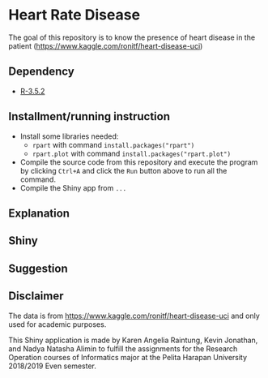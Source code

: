 # Heart Rate Disease
The goal of this repository is to know the presence of heart disease in the patient (https://www.kaggle.com/ronitf/heart-disease-uci)

## Dependency
- [R-3.5.2](https://www.rstudio.com/)

## Installment/running instruction
- Install some libraries needed:
  - `rpart` with command `install.packages("rpart")`
  - `rpart.plot` with command `install.packages("rpart.plot")`
- Compile the source code from this repository and execute the program by clicking `Ctrl+A` and click the `Run` button above to run all the command.
- Compile the Shiny app from `...`

## Explanation

## Shiny

## Suggestion

## Disclaimer 
The data is from https://www.kaggle.com/ronitf/heart-disease-uci and only used for academic purposes. 

This Shiny application is made by Karen Angelia Raintung, Kevin Jonathan, and Nadya Natasha Alimin to fulfill the assignments for the Research Operation courses of Informatics major at the Pelita Harapan University 2018/2019 Even semester.
